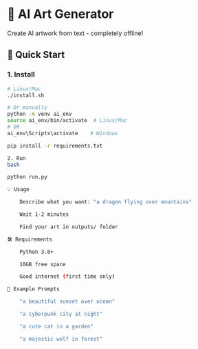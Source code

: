 # 🎨 AI Art Generator

Create AI artwork from text - completely offline!

## 🚀 Quick Start

### 1. Install
```bash
# Linux/Mac
./install.sh

# Or manually
python -m venv ai_env
source ai_env/bin/activate  # Linux/Mac
# OR
ai_env\Scripts\activate    # Windows

pip install -r requirements.txt

2. Run
bash

python run.py

💡 Usage

    Describe what you want: "a dragon flying over mountains"

    Wait 1-2 minutes

    Find your art in outputs/ folder

🛠️ Requirements

    Python 3.8+

    10GB free space

    Good internet (first time only)

🌟 Example Prompts

    "a beautiful sunset over ocean"

    "a cyberpunk city at night"

    "a cute cat in a garden"

    "a majestic wolf in forest"

